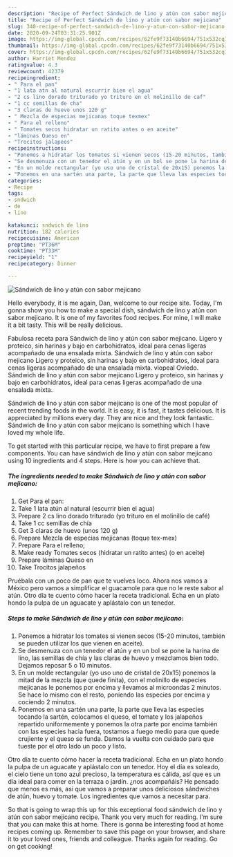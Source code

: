 ```yaml
---
description: "Recipe of Perfect Sándwich de lino y atún con sabor mejicano"
title: "Recipe of Perfect Sándwich de lino y atún con sabor mejicano"
slug: 340-recipe-of-perfect-sandwich-de-lino-y-atun-con-sabor-mejicano
date: 2020-09-24T03:31:25.901Z
image: https://img-global.cpcdn.com/recipes/62fe9f73140b6694/751x532cq70/sandwich-de-lino-y-atun-con-sabor-mejicano-foto-principal.jpg
thumbnail: https://img-global.cpcdn.com/recipes/62fe9f73140b6694/751x532cq70/sandwich-de-lino-y-atun-con-sabor-mejicano-foto-principal.jpg
cover: https://img-global.cpcdn.com/recipes/62fe9f73140b6694/751x532cq70/sandwich-de-lino-y-atun-con-sabor-mejicano-foto-principal.jpg
author: Harriet Mendez
ratingvalue: 4.3
reviewcount: 42379
recipeingredient:
- " Para el pan"
- "1 lata atn al natural escurrir bien el agua"
- "2 cs lino dorado triturado yo trituro en el molinillo de caf"
- "1 cc semillas de cha"
- "3 claras de huevo unos 120 g"
- " Mezcla de especias mejicanas toque texmex"
- " Para el relleno"
- " Tomates secos hidratar un ratito antes o en aceite"
- "láminas Queso en"
- "Trocitos jalapeos"
recipeinstructions:
- "Ponemos a hidratar los tomates si vienen secos (15-20 minutos, también se pueden utilizar los que vienen en aceite)."
- "Se desmenuza con un tenedor el atún y en un bol se pone la harina de lino, las semillas de chía y las claras de huevo y mezclamos bien todo. Dejamos reposar 5 o 10 minutos."
- "En un molde rectangular (yo uso uno de cristal de 20x15) ponemos la mitad de la mezcla (que quede finita), con el molinillo de especies mejicanas le ponemos por encima y llevamos al microondas 2 minutos. Se hace lo mismo con el resto, poniendo las especies por encima y cociendo 2 minutos."
- "Ponemos en una sartén una parte, la parte que lleva las especies tocando la sartén, colocamos el queso, el tomate y los jalapeños repartido uniformemente y ponemos la otra parte por encima también con las especies hacia fuera, tostamos a fuego medio para que quede crujiente y el queso se funda. Damos la vuelta con cuidado para que tueste por el otro lado un poco y listo."
categories:
- Recipe
tags:
- sndwich
- de
- lino

katakunci: sndwich de lino 
nutrition: 182 calories
recipecuisine: American
preptime: "PT36M"
cooktime: "PT33M"
recipeyield: "1"
recipecategory: Dinner

---
```



![Sándwich de lino y atún con sabor mejicano](https://img-global.cpcdn.com/recipes/62fe9f73140b6694/751x532cq70/sandwich-de-lino-y-atun-con-sabor-mejicano-foto-principal.jpg)

Hello everybody, it is me again, Dan, welcome to our recipe site. Today, I'm gonna show you how to make a special dish, sándwich de lino y atún con sabor mejicano. It is one of my favorites food recipes. For mine, I will make it a bit tasty. This will be really delicious.

Fabulosa receta para Sándwich de lino y atún con sabor mejicano. Ligero y proteico, sin harinas y bajo en carbohidratos, ideal para cenas ligeras acompañado de una ensalada mixta. Sándwich de lino y atún con sabor mejicano Ligero y proteico, sin harinas y bajo en carbohidratos, ideal para cenas ligeras acompañado de una ensalada mixta. viopeal Oviedo. Sándwich de lino y atún con sabor mejicano Ligero y proteico, sin harinas y bajo en carbohidratos, ideal para cenas ligeras acompañado de una ensalada mixta.

Sándwich de lino y atún con sabor mejicano is one of the most popular of recent trending foods in the world. It is easy, it is fast, it tastes delicious. It is appreciated by millions every day. They are nice and they look fantastic. Sándwich de lino y atún con sabor mejicano is something which I have loved my whole life.


To get started with this particular recipe, we have to first prepare a few components. You can have sándwich de lino y atún con sabor mejicano using 10 ingredients and 4 steps. Here is how you can achieve that.

<!--inarticleads1-->

##### The ingredients needed to make Sándwich de lino y atún con sabor mejicano:

1. Get  Para el pan:
1. Take 1 lata atún al natural (escurrir bien el agua)
1. Prepare 2 cs lino dorado triturado (yo trituro en el molinillo de café)
1. Take 1 cc semillas de chía
1. Get 3 claras de huevo (unos 120 g)
1. Prepare  Mezcla de especias mejicanas (toque tex-mex)
1. Prepare  Para el relleno;
1. Make ready  Tomates secos (hidratar un ratito antes) (o en aceite)
1. Prepare láminas Queso en
1. Take Trocitos jalapeños


Pruébala con un poco de pan que te vuelves loco. Ahora nos vamos a México pero vamos a simplificar el guacamole para que no le reste sabor al atún. Otro día te cuento cómo hacer la receta tradicional. Echa en un plato hondo la pulpa de un aguacate y aplástalo con un tenedor. 

<!--inarticleads2-->

##### Steps to make Sándwich de lino y atún con sabor mejicano:

1. Ponemos a hidratar los tomates si vienen secos (15-20 minutos, también se pueden utilizar los que vienen en aceite).
1. Se desmenuza con un tenedor el atún y en un bol se pone la harina de lino, las semillas de chía y las claras de huevo y mezclamos bien todo. Dejamos reposar 5 o 10 minutos.
1. En un molde rectangular (yo uso uno de cristal de 20x15) ponemos la mitad de la mezcla (que quede finita), con el molinillo de especies mejicanas le ponemos por encima y llevamos al microondas 2 minutos. Se hace lo mismo con el resto, poniendo las especies por encima y cociendo 2 minutos.
1. Ponemos en una sartén una parte, la parte que lleva las especies tocando la sartén, colocamos el queso, el tomate y los jalapeños repartido uniformemente y ponemos la otra parte por encima también con las especies hacia fuera, tostamos a fuego medio para que quede crujiente y el queso se funda. Damos la vuelta con cuidado para que tueste por el otro lado un poco y listo.


Otro día te cuento cómo hacer la receta tradicional. Echa en un plato hondo la pulpa de un aguacate y aplástalo con un tenedor. Hoy el día es soleado, el cielo tiene un tono azul precioso, la temperatura es cálida, así que es un día ideal para comer en la terraza o jardín. ¿nos acompañáis? He pensado que menos es más, así que vamos a preparar unos deliciosos sándwiches de atún, huevo y tomate. Los ingredientes que vamos a necesitar para. 

So that is going to wrap this up for this exceptional food sándwich de lino y atún con sabor mejicano recipe. Thank you very much for reading. I'm sure that you can make this at home. There is gonna be interesting food at home recipes coming up. Remember to save this page on your browser, and share it to your loved ones, friends and colleague. Thanks again for reading. Go on get cooking!
